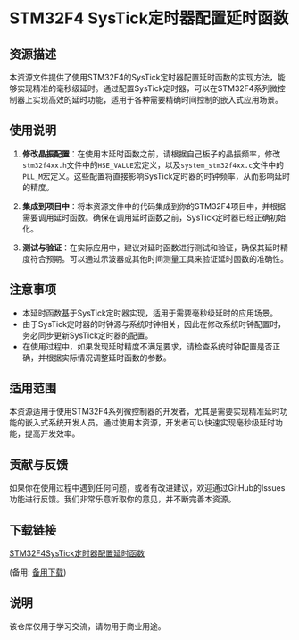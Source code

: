 # STM32F4 SysTick定时器配置延时函数

## 资源描述

本资源文件提供了使用STM32F4的SysTick定时器配置延时函数的实现方法，能够实现精准的毫秒级延时。通过配置SysTick定时器，可以在STM32F4系列微控制器上实现高效的延时功能，适用于各种需要精确时间控制的嵌入式应用场景。

## 使用说明

1. **修改晶振配置**：在使用本延时函数之前，请根据自己板子的晶振频率，修改`stm32f4xx.h`文件中的`HSE_VALUE`宏定义，以及`system_stm32f4xx.c`文件中的`PLL_M`宏定义。这些配置将直接影响SysTick定时器的时钟频率，从而影响延时的精度。

2. **集成到项目中**：将本资源文件中的代码集成到你的STM32F4项目中，并根据需要调用延时函数。确保在调用延时函数之前，SysTick定时器已经正确初始化。

3. **测试与验证**：在实际应用中，建议对延时函数进行测试和验证，确保其延时精度符合预期。可以通过示波器或其他时间测量工具来验证延时函数的准确性。

## 注意事项

- 本延时函数基于SysTick定时器实现，适用于需要毫秒级延时的应用场景。
- 由于SysTick定时器的时钟源与系统时钟相关，因此在修改系统时钟配置时，务必同步更新SysTick定时器的配置。
- 在使用过程中，如果发现延时精度不满足要求，请检查系统时钟配置是否正确，并根据实际情况调整延时函数的参数。

## 适用范围

本资源适用于使用STM32F4系列微控制器的开发者，尤其是需要实现精准延时功能的嵌入式系统开发人员。通过使用本资源，开发者可以快速实现毫秒级延时功能，提高开发效率。

## 贡献与反馈

如果你在使用过程中遇到任何问题，或者有改进建议，欢迎通过GitHub的Issues功能进行反馈。我们非常乐意听取你的意见，并不断完善本资源。

## 下载链接
[STM32F4SysTick定时器配置延时函数](https://pan.quark.cn/s/cfb86a7d57df) 

(备用: [备用下载](https://pan.baidu.com/s/1I_C91l8xcThcNheHH-wsVw?pwd=1234))

## 说明

该仓库仅用于学习交流，请勿用于商业用途。
